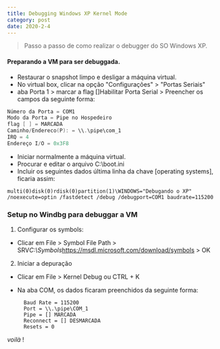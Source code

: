 ```yaml
---
title: Debugging Windows XP Kernel Mode
category: post
date: 2020-2-4
---
```



>Passo a passo de como realizar o debugger do SO Windows XP.


#### Preparando a VM para ser debuggada.


- Restaurar o snapshot limpo e desligar a máquina virtual.
- No virtual box, clicar na opção "Configurações" > "Portas Seriais"
- aba Porta 1 > marcar a flag []Habilitar Porta Serial > Preencher os campos da seguinte forma:

```C++		
Número da Porta = COM1
Modo da Porta = Pipe no Hospedeiro
flag [ ] = MARCADA
Caminho/Endereco(P): = \\.\pipe\com_1
IRQ = 4
Endereço I/O = 0x3F8
```

- Iniciar normalmente a máquina virtual.
- Procurar e editar o arquivo C:\boot.ini
- Incluir os seguintes dados última linha da chave [operating systems], ficaria assim:


```text
multi(0)disk(0)rdisk(0)partition(1)\WINDOWS="Debugando o XP" /noexecute=optin /fastdetect /debug /debugport=COM1 baudrate=115200
```

### Setup no Windbg para debuggar a VM


1. Configurar os symbols:


- Clicar em File > Symbol File Path > SRV*C:\Symbols*https://msdl.microsoft.com/download/symbols > OK
 
2. Iniciar a depuração

- Clicar em File > Kernel Debug  ou CTRL + K
- Na aba COM, os dados ficaram preenchidos da seguinte forma:

		Baud Rate = 115200
		Port = \\.\pipe\COM_1
		Pipe = [] MARCADA
		Reconnect = [] DESMARCADA
		Resets = 0



_voilà_ !
